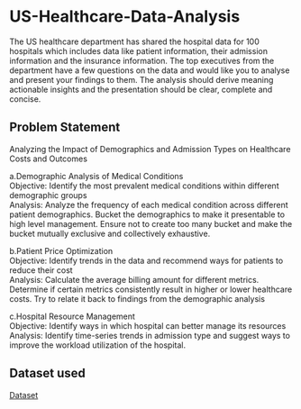 # US-Healthcare-Data-Analysis
The US healthcare department has shared the hospital data for 100 hospitals which includes data like patient information, their admission information and the insurance information. The top executives from the department have a few questions on the data and would like you to analyse and present your findings to them. The analysis should derive meaning actionable insights and the presentation should be clear, complete and concise. 																							

## Problem Statement																					
																					
Analyzing the Impact of Demographics and Admission Types on Healthcare Costs and Outcomes																					
																					
a.Demographic Analysis of Medical Conditions																					
Objective: Identify the most prevalent medical conditions within different demographic groups																					
Analysis: Analyze the frequency of each medical condition across different patient demographics. Bucket the demographics to make it presentable to high level management. Ensure not to create too many bucket and make the bucket mutually exclusive and collectively exhaustive. 																					
																					
																					
b.Patient Price Optimization																					
Objective: Identify trends in the data and recommend ways for patients to reduce their cost																					
Analysis: Calculate the average billing amount for different metrics. Determine if certain metrics consistently result in higher or lower healthcare costs. Try to relate it back to findings from the demographic analysis																					
																					
																					
c.Hospital Resource Management 																					
Objective: Identify ways in which hospital can better manage its resources																					
Analysis: Identify time-series trends in admission type and suggest ways to improve the workload utilization of the hospital. 


## Dataset used 

<a href="https://github.com/guntassinghgs/US-Healthcare-Data-Analysis/blob/main/Raw%20data%20US%20healthcare.csv">Dataset</a>

